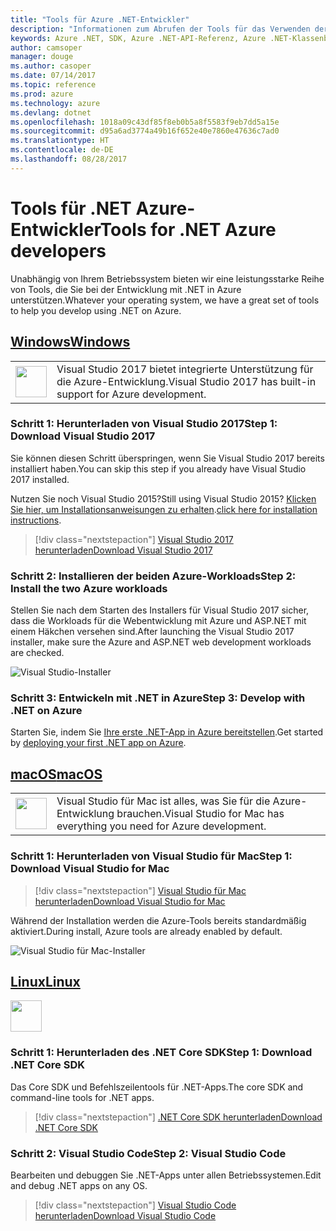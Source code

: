 ```yaml
---
title: "Tools für Azure .NET-Entwickler"
description: "Informationen zum Abrufen der Tools für das Verwenden der Azure .NET-Bibliotheken in einer Windows-, Linux- oder Mac-Umgebung."
keywords: Azure .NET, SDK, Azure .NET-API-Referenz, Azure .NET-Klassenbibliothek
author: camsoper
manager: douge
ms.author: casoper
ms.date: 07/14/2017
ms.topic: reference
ms.prod: azure
ms.technology: azure
ms.devlang: dotnet
ms.openlocfilehash: 1018a09c43df85f8eb0b5a8f5583f9eb7dd5a15e
ms.sourcegitcommit: d95a6ad3774a49b16f652e40e7860e47636c7ad0
ms.translationtype: HT
ms.contentlocale: de-DE
ms.lasthandoff: 08/28/2017
---
```

# <a name="tools-for-net-azure-developers"></a><span data-ttu-id="7d447-104">Tools für .NET Azure-Entwickler</span><span class="sxs-lookup"><span data-stu-id="7d447-104">Tools for .NET Azure developers</span></span>

<span data-ttu-id="7d447-105">Unabhängig von Ihrem Betriebssystem bieten wir eine leistungsstarke Reihe von Tools, die Sie bei der Entwicklung mit .NET in Azure unterstützen.</span><span class="sxs-lookup"><span data-stu-id="7d447-105">Whatever your operating system, we have a great set of tools to help you develop using .NET on Azure.</span></span>

## <a name="windowstabwindows"></a>[<span data-ttu-id="7d447-106">Windows</span><span class="sxs-lookup"><span data-stu-id="7d447-106">Windows</span></span>](#tab/windows)

<table>
  <tr>
    <td width="50">
        <img src="https://docs.microsoft.com/en-us/media/logos/logo_vs-ide.svg" width="50" height="50"></img>
    </td>
    <td>
<span data-ttu-id="7d447-107">Visual Studio 2017 bietet integrierte Unterstützung für die Azure-Entwicklung.</span><span class="sxs-lookup"><span data-stu-id="7d447-107">Visual Studio 2017 has built-in support for Azure development.</span></span>
    </td>
  </tr>
</table>

### <a name="step-1-download-visual-studio-2017"></a><span data-ttu-id="7d447-108">Schritt 1: Herunterladen von Visual Studio 2017</span><span class="sxs-lookup"><span data-stu-id="7d447-108">Step 1: Download Visual Studio 2017</span></span>

<span data-ttu-id="7d447-109">Sie können diesen Schritt überspringen, wenn Sie Visual Studio 2017 bereits installiert haben.</span><span class="sxs-lookup"><span data-stu-id="7d447-109">You can skip this step if you already have Visual Studio 2017 installed.</span></span>

<span data-ttu-id="7d447-110">Nutzen Sie noch Visual Studio 2015?</span><span class="sxs-lookup"><span data-stu-id="7d447-110">Still using Visual Studio 2015?</span></span>  <span data-ttu-id="7d447-111">[Klicken Sie hier, um Installationsanweisungen zu erhalten](dotnet-sdk-vs2015-install.md).</span><span class="sxs-lookup"><span data-stu-id="7d447-111">[click here for installation instructions](dotnet-sdk-vs2015-install.md).</span></span>

> [!div class="nextstepaction"]
> [<span data-ttu-id="7d447-112">Visual Studio 2017 herunterladen</span><span class="sxs-lookup"><span data-stu-id="7d447-112">Download Visual Studio 2017</span></span>](https://www.visualstudio.com/downloads/)


### <a name="step-2-install-the-two-azure-workloads"></a><span data-ttu-id="7d447-113">Schritt 2: Installieren der beiden Azure-Workloads</span><span class="sxs-lookup"><span data-stu-id="7d447-113">Step 2: Install the two Azure workloads</span></span>

<span data-ttu-id="7d447-114">Stellen Sie nach dem Starten des Installers für Visual Studio 2017 sicher, dass die Workloads für die Webentwicklung mit Azure und ASP.NET mit einem Häkchen versehen sind.</span><span class="sxs-lookup"><span data-stu-id="7d447-114">After launching the Visual Studio 2017 installer, make sure the Azure and ASP.NET web development workloads are checked.</span></span>

![Visual Studio-Installer](media/dotnet-tools/azure-workloads.png)

### <a name="step-3-develop-with-net-on-azure"></a><span data-ttu-id="7d447-116">Schritt 3: Entwickeln mit .NET in Azure</span><span class="sxs-lookup"><span data-stu-id="7d447-116">Step 3: Develop with .NET on Azure</span></span>

<span data-ttu-id="7d447-117">Starten Sie, indem Sie [Ihre erste .NET-App in Azure bereitstellen](https://docs.microsoft.com/azure/app-service-web/app-service-web-get-started-dotnet).</span><span class="sxs-lookup"><span data-stu-id="7d447-117">Get started by [deploying your first .NET app on Azure](https://docs.microsoft.com/azure/app-service-web/app-service-web-get-started-dotnet).</span></span>


## <a name="macostabmacos"></a>[<span data-ttu-id="7d447-118">macOS</span><span class="sxs-lookup"><span data-stu-id="7d447-118">macOS</span></span>](#tab/macos)
<table>
  <tr>
    <td width="50">
        <img src="https://docs.microsoft.com/en-us/media/logos/logo_vs-mac.svg" width="50" height="50"></img>
    </td>
    <td>
<span data-ttu-id="7d447-119">Visual Studio für Mac ist alles, was Sie für die Azure-Entwicklung brauchen.</span><span class="sxs-lookup"><span data-stu-id="7d447-119">Visual Studio for Mac has everything you need for Azure development.</span></span>
    </td>
  </tr>
</table>


### <a name="step-1-download-visual-studio-for-mac"></a><span data-ttu-id="7d447-120">Schritt 1: Herunterladen von Visual Studio für Mac</span><span class="sxs-lookup"><span data-stu-id="7d447-120">Step 1: Download Visual Studio for Mac</span></span>

> [!div class="nextstepaction"]
> [<span data-ttu-id="7d447-121">Visual Studio für Mac herunterladen</span><span class="sxs-lookup"><span data-stu-id="7d447-121">Download Visual Studio for Mac</span></span>](https://www.visualstudio.com/vs/visual-studio-mac/)

<span data-ttu-id="7d447-122">Während der Installation werden die Azure-Tools bereits standardmäßig aktiviert.</span><span class="sxs-lookup"><span data-stu-id="7d447-122">During install, Azure tools are already enabled by default.</span></span>

![Visual Studio für Mac-Installer](media/dotnet-tools/azure-vsmac.png)

## <a name="linuxtablinux"></a>[<span data-ttu-id="7d447-124">Linux</span><span class="sxs-lookup"><span data-stu-id="7d447-124">Linux</span></span>](#tab/linux)

<img src="https://docs.microsoft.com/en-us/visualstudio/products/images/vs-code.svg" width="50" height="50"></img>

### <a name="step-1-download-net-core-sdk"></a><span data-ttu-id="7d447-125">Schritt 1: Herunterladen des .NET Core SDK</span><span class="sxs-lookup"><span data-stu-id="7d447-125">Step 1: Download .NET Core SDK</span></span>

<span data-ttu-id="7d447-126">Das Core SDK und Befehlszeilentools für .NET-Apps.</span><span class="sxs-lookup"><span data-stu-id="7d447-126">The core SDK and command-line tools for .NET apps.</span></span>

> [!div class="nextstepaction"]
> [<span data-ttu-id="7d447-127">.NET Core SDK herunterladen</span><span class="sxs-lookup"><span data-stu-id="7d447-127">Download .NET Core SDK</span></span>](https://www.microsoft.com/net/core)

### <a name="step-2-visual-studio-code"></a><span data-ttu-id="7d447-128">Schritt 2: Visual Studio Code</span><span class="sxs-lookup"><span data-stu-id="7d447-128">Step 2: Visual Studio Code</span></span>

<span data-ttu-id="7d447-129">Bearbeiten und debuggen Sie .NET-Apps unter allen Betriebssystemen.</span><span class="sxs-lookup"><span data-stu-id="7d447-129">Edit and debug .NET apps on any OS.</span></span>

> [!div class="nextstepaction"]
> [<span data-ttu-id="7d447-130">Visual Studio Code herunterladen</span><span class="sxs-lookup"><span data-stu-id="7d447-130">Download Visual Studio Code</span></span>](https://code.visualstudio.com)